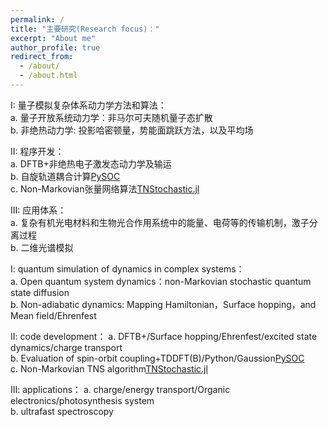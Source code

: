 ```yaml
---
permalink: /
title: "主要研究(Research focus)："
excerpt: "About me"
author_profile: true
redirect_from: 
  - /about/
  - /about.html
---
```


I: 量子模拟复杂体系动力学方法和算法：  
a. 量子开放系统动力学：非马尔可夫随机量子态扩散  
b. 非绝热动力学: 投影哈密顿量，势能面跳跃方法，以及平均场  

II: 程序开发：  
a.	DFTB+非绝热电子激发态动力学及输运  
b.	自旋轨道耦合计算[PySOC](https://github.com/jzpathfinder/pysoc)  
c.	Non-Markovian张量网络算法[TNStochastic.jl](https://github.com/jzpathfinder/TNStochastic.jl)  

III: 应用体系：  
a. 复杂有机光电材料和生物光合作用系统中的能量、电荷等的传输机制，激子分离过程  
b. 二维光谱模拟  
  

I:  quantum simulation of dynamics in complex systems：  
a.	Open quantum system dynamics：non-Markovian stochastic quantum state diffusion  
b.	Non-adiabatic dynamics: Mapping Hamiltonian，Surface hopping，and Mean field/Ehrenfest  

II: code development：
a.	DFTB+/Surface hopping/Ehrenfest/excited state dynamics/charge transport  
b.	Evaluation of spin-orbit coupling+TDDFT(B)/Python/Gaussion[PySOC](https://github.com/jzpathfinder/pysoc)  
c.	Non-Markovian TNS algorithm[TNStochastic.jl](https://github.com/jzpathfinder/TNStochastic.jl)  

III: applications：
a. charge/energy transport/Organic electronics/photosynthesis system  
b. ultrafast spectroscopy  
